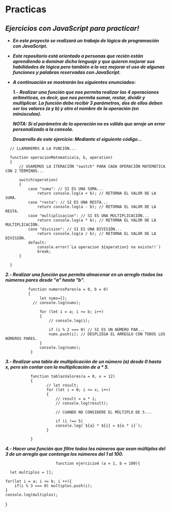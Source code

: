 # Practicas
## **_Ejercicios con JavaScript para practicar!_**

- **_En este proyecto se realizará un trabajo de lógica de programación con JavaScript._**
- **_Este repositorio está orientado a personas que recién están aprendiendo a dominar dicho lenguaje y que quieren mejorar sus habilidades de lógica pero también a la vez mejorar el uso de algunas funciones y palabras reservadas con JavaScript._**
- **_A continuación se mostrarán los siguientes enunciados:_**

  **_1.- Realizar una función que nos permita realizar las 4 operaciones aritméticas, es decir, que nos permita sumar, restar, dividir y multiplicar. La función debe recibir 3 parámetros, dos de ellos deben ser los valores (a y b) y otro el nombre de la operación (en minúsculas)._**

  **_NOTA: Si el parámetro de la operación no es válido que arroje un error personalizado a la consola._**

  **_Desarrollo de este ejercicio: Mediante el siguiente código..._**
```
  // LLAMAREMOS A LA FUNCIÓN...

  function operacionMatematica(a, b, operation)
  {
      // USAREMOS LA ITERACIÓN "switch" PARA CADA OPERACIÓN MATEMÁTICA CON 2 TÉRMINOS...

      switch(operation)
      {
          case "suma": // SI ES UNA SUMA...
              return console.log(a + b); // RETORNA EL VALOR DE LA SUMA.
          case "resta": // SI ES UNA RESTA...
              return console.log(a - b); // RETORNA EL VALOR DE LA RESTA.
          case "multiplicacion": // SI ES UNA MULTIPLICACIÓN...
              return console.log(a * b); // RETORNA EL VALOR DE LA MULTIPLICACIÓN.
          case "division": // SI ES UNA DIVISIÓN...
              return console.log(a / b); // RETORNA EL VALOR DE LA DIVISIÓN.
          default:
              console.error(`La operacion ${operation} no existe!!`)
              break;
      }

  }
```
  **_2.- Realizar una función que permita almacenar en un arreglo rtodos los números pares desde "a" hasta "b"._**

              function numerosPares(a = 0, b = 0)
              {
                   let nums=[];
                // console.log(nums);

                   for (let i = a; i <= b; i++)
                   {
                       // console.log(i);

                       if (i % 2 === 0) // SI ES UN NÚMERO PAR...
                       nums.push(i); // DESPLIEGA EL ARREGLO CON TODOS LOS NÚMEROS PARES.
                   }
                   console.log(nums);
               }

**_3.- Realizar una tabla de multiplicación de un número (a) desde 0 hasta x, pero sin contar con la multiplicación de a * 5._**

               function tablasValores(a = 0, x = 12)
               {
                      // let result;
                      for (let i = 0; i <= x; i++)
                      {
                          // result = a * i;
                          // console.log(result);

                          // CUANDO NO CONSIDERE EL MÚLTIPLO DE 5...

                          if (i !== 5)
                          console.log(`${a} * ${i} = ${a * i}`);
                      }

               }

**_4.- Hacer una función que filtre todos los números que sean múltiplos del 3 de un arreglo que contenga los números del 1 al 100._**

                          function ejercicio4 (a = 1, b = 100){

      let multiplos = [];

    for(let i = a; i <= b; i ++){
        if(i % 3 === 0) multiplos.push(i); 
    }
    console.log(multiplos);
}
